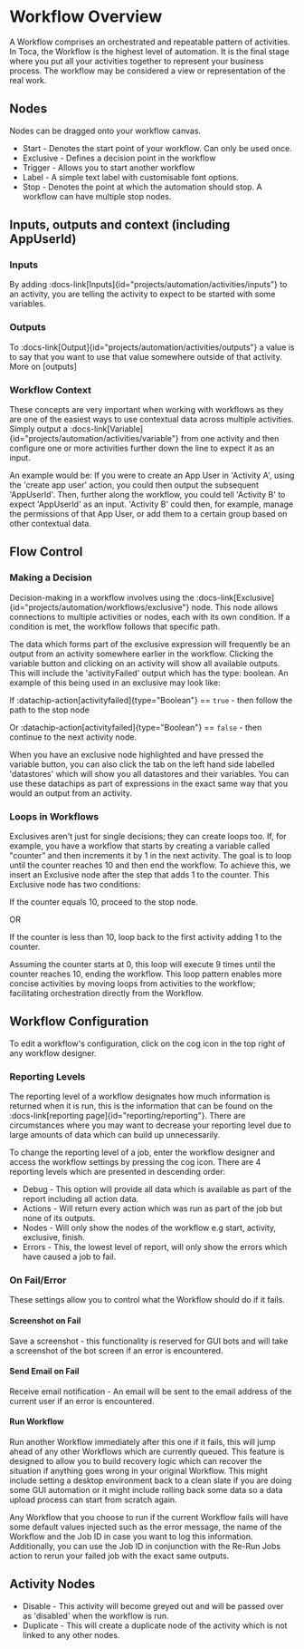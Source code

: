 # Workflow Overview

A Workflow comprises an orchestrated and repeatable pattern of activities. In Toca, the Workflow is the highest level of automation. It is the final stage where you put all your activities together to represent your business process. The workflow may be considered a view or representation of the real work.

## Nodes
Nodes can be dragged onto your workflow canvas.
- Start - Denotes the start point of your workflow. Can only be used once.
- Exclusive - Defines a decision point in the workflow
- Trigger - Allows you to start another workflow
- Label - A simple text label with customisable font options.
- Stop - Denotes the point at which the automation should stop. A workflow can have multiple stop nodes.

## Inputs, outputs and context (including AppUserId)

### Inputs

By adding :docs-link[Inputs]{id="projects/automation/activities/inputs"} to an activity, you are telling the activity to expect to be started with some variables.

### Outputs

To :docs-link[Output]{id="projects/automation/activities/outputs"} a value is to say that you want to use that value somewhere outside of that activity. More on [outputs]

### Workflow Context

These concepts are very important when working with workflows as they are one of the easiest ways to use contextual data across multiple activities. Simply output a :docs-link[Variable]{id="projects/automation/activities/variable"} from one activity and then configure one or more activities further down the line to expect it as an input.

An example would be: If you were to create an App User in 'Activity A', using the 'create app user' action, you could then output the subsequent 'AppUserId'. Then, further along the workflow, you could tell 'Activity B' to expect 'AppUserId' as an input. 'Activity B' could then, for example, manage the permissions of that App User, or add them to a certain group based on other contextual data.

## Flow Control

### Making a Decision

Decision-making in a workflow involves using the :docs-link[Exclusive]{id="projects/automation/workflows/exclusive"} node. This node allows connections to multiple activities or nodes, each with its own condition. If a condition is met, the workflow follows that specific path.

The data which forms part of the exclusive expression will frequently be an output from an activity somewhere earlier in the workflow. Clicking the variable button and clicking on an activity will show all available outputs. This will include the 'activityFailed' output which has the type: boolean. An example of this being used in an exclusive may look like:

If
:datachip-action[activityfailed]{type="Boolean"} == `true` - then follow the path to the stop node

Or
:datachip-action[activityfailed]{type="Boolean"} == `false` - then continue to the next activity node.

When you have an exclusive node highlighted and have pressed the variable button, you can also click the tab on the left hand side labelled 'datastores' which will show you all datastores and their variables. You can use these datachips as part of expressions in the exact same way that you would an output from an activity.


### Loops in Workflows

Exclusives aren't just for single decisions; they can create loops too. If, for example, you have a workflow that starts by creating a variable called "counter" and then increments it by 1 in the next activity. The goal is to loop until the counter reaches 10 and then end the workflow. To achieve this, we insert an Exclusive node after the step that adds 1 to the counter. This Exclusive node has two conditions:

If the counter equals 10, proceed to the stop node.

OR

If the counter is less than 10, loop back to the first activity adding 1 to the counter.

Assuming the counter starts at 0, this loop will execute 9 times until the counter reaches 10, ending the workflow. This loop pattern enables more concise activities by moving loops from activities to the workflow; facilitating orchestration directly from the Workflow.

## Workflow Configuration

To edit a workflow's configuration, click on the cog icon in the top right of any workflow designer.

### Reporting Levels

The reporting level of a workflow designates how much information is returned when it is run, this is the information that can be found on the :docs-link[reporting page]{id="reporting/reporting"}. There are circumstances where you may want to decrease your reporting level due to large amounts of data which can build up unnecessarily.

To change the reporting level of a job, enter the workflow designer and access the workflow settings by pressing the cog icon. There are 4 reporting levels which are presented in descending order:

- Debug - This option will provide all data which is available as part of the report including all action data.
- Actions - Will return every action which was run as part of the job but none of its outputs.
- Nodes - Will only show the nodes of the workflow e.g start, activity, exclusive, finish.
- Errors - This, the lowest level of report, will only show the errors which have caused a job to fail.

### On Fail/Error

These settings allow you to control what the Workflow should do if it fails.

#### Screenshot on Fail

Save a screenshot - this functionality is reserved for GUI bots and will take a screenshot of the bot screen if an error is encountered.

#### Send Email on Fail

Receive email notification - An email will be sent to the email address of the current user if an error is encountered.

#### Run Workflow

Run another Workflow immediately after this one if it fails, this will jump ahead of any other Workflows which are currently queued. This feature is designed to allow you to build recovery logic which can recover the situation if anything goes wrong in your original Workflow. This might include setting a desktop environment back to a clean slate if you are doing some GUI automation or it might include rolling back some data so a data upload process can start from scratch again.

Any Workflow that you choose to run if the current Workflow fails will have some default values injected such as the error message, the name of the Workflow and the Job ID in case you want to log this information. Additionally, you can use the Job ID in conjunction with the Re-Run Jobs action to rerun your failed job with the exact same outputs.

## Activity Nodes

- Disable - This activity will become greyed out and will be passed over as 'disabled' when the workflow is run.
- Duplicate - This will create a duplicate node of the activity which is not linked to any other nodes.
